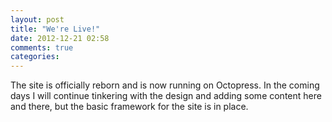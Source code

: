```yaml
---
layout: post
title: "We're Live!"
date: 2012-12-21 02:58
comments: true
categories: 
---
```

The site is officially reborn and is now running on Octopress. In the coming days I will continue tinkering with the design and adding some content here and there, but the basic framework for the site is in place. 